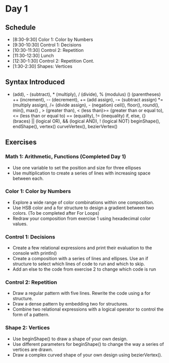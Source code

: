 # Day 1

## Schedule
- [8:30-9:30] Color 1: Color by Numbers
- [9:30-10:30] Control 1: Decisions
- [10:30-11:30] Control 2: Repetition
- [11:30-12:30] Lunch 
- [12:30-1:30] Control 2: Repetition Cont.
- [1:30-2:30] Shapes: Vertices 

## Syntax Introduced
+ (add), - (subtract), * (multiply), / (divide), % (modulus)
() (parentheses)
++ (increment), -- (decrement), += (add assign), -= (subtract assign)
*= (multiply assign), /= (divide assign), - (negation)
ceil(), floor(), round(), min(), max()
, > (greater than), < (less than)>= (greater than or equal to), <= (less than or equal to) 
== (equality), != (inequality) if, else, {} (braces)
|| (logical OR), && (logical AND), ! (logical NOT) 
beginShape(), endShape(), vertex()
curveVertex(), bezierVertex()

## Exercises

### Math 1: Arithmetic, Functions (Completed Day 1)
- Use one variable to set the position and size for three ellipses
- Use multiplication to create a series of lines with increasing space between each.
  
### Color 1: Color by Numbers
- Explore a wide range of color combinations within one composition.
- Use HSB color and a for structure to design a gradient between two colors. (To be completed after For Loops)
- Redraw your composition from exercise 1 using hexadecimal color values.

### Control 1: Decisions
- Create a few relational expressions and print their evaluation to the console with println()
- Create a composition with a series of lines and ellipses. Use an if structure to select which lines of code to run and which to skip.
- Add an else to the code from exercise 2 to change which code is run

### Control 2: Repetition
- Draw a regular pattern with five lines. Rewrite the code using a for structure.
- Draw a dense pattern by embedding two for structures.
- Combine two relational expressions with a logical operator to control the form
of a pattern.

### Shape 2: Vertices
- Use beginShape() to draw a shape of your own design.
- Use different parameters for beginShape() to change the way a series of vertices
are drawn.
- Draw a complex curved shape of your own design using bezierVertex().
